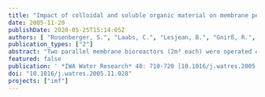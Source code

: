 ```yaml
---
title: "Impact of colloidal and soluble organic material on membrane performance in membrane bioreactors for municipal waste water treatment"
date: 2005-11-20
publishDate: 2020-05-25T15:14:05Z
authors: [ "Rosenberger, S.", "Laabs, C.", "Lesjean, B.", "Gnirß, R.", "Amy, G.", "Jekel, M.", "Schrotter, J.-C." ]
publication_types: ["2"]
abstract: "Two parallel membrane bioreactors (2m³ each) were operated over a period of 2 years. Both pilots were optimised for nitrification, denitrification, and enhanced biological phosphorous elimination, treating identical municipal waste water under comparable operating conditions. The only constructional difference between the pilots was the position of the denitrification zone (pre-denitrification in pilot 1 and post-denitrification in pilot 2). Despite identical modules and conditions, the two MBRs showed different permeabilities and fouling rates. The differences were not related to the denitrification scheme. In order to find an explanation for the different membrane performances, a one-year investigation was initiated and the membrane performance as well as the operating regime and characteristics of the activated sludge were closely studied. MLSS concentrations, solid retention time, loading rates, and filtration flux were found not to be responsible for the different performance of the submerged modules. These parameters were kept identical in the two pilot plants. Instead, the non-settable fraction of the sludges (soluble and colloidal material, i.e. polysaccharides, proteins and organic colloids) was found to impact fouling and to cause the difference in membrane performance between the two MBR. This fraction was analysed by spectrophotometric and size exclusion chromatography (SEC) methods. In a second step, the origin of these substances was investigated. The results point to microbiologically produced substances such as extracellular polymeric substances (EPS) or soluble microbial product."
featured: false
publication: ' *IWA Water Research* 40: 710-720 [10.1016/j.watres.2005.11.028](https://doi.org/10.1016/j.watres.2005.11.028)'
doi: "10.1016/j.watres.2005.11.028"
projects: ["imf"]
---
```


